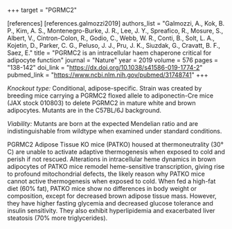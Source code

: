 +++
target = "PGRMC2"

[references]
    [references.galmozzi2019]
        authors_list = "Galmozzi, A., Kok, B. P., Kim, A. S., Montenegro-Burke, J. R., Lee, J. Y., Spreafico, R., Mosure, S., Albert, V., Cintron-Colon, R., Godio, C., Webb, W. R., Conti, B., Solt, L. A., Kojetin, D., Parker, C. G., Peluso, J. J., Pru, J. K., Siuzdak, G., Cravatt, B. F., Saez, E."
        title = "PGRMC2 is an intracellular haem chaperone critical for adipocyte function"
        journal = "Nature"
        year = 2019
        volume = 576
        pages = "138-142"
        doi_link = "https://dx.doi.org/10.1038/s41586-019-1774-2"
        pubmed_link = "https://www.ncbi.nlm.nih.gov/pubmed/31748741"
+++

<p><em>Knockout type:</em> Conditional, adipose-specific. Strain was created by breeding mice carrying a PGRMC2 floxed allele to adiponectin-Cre mice (JAX stock 010803) to delete PGRMC2 in mature white and brown adipocytes. Mutants are in the C57BL/6J background.</p>
<p><em>Viability:</em> Mutants are born at the expected Mendelian ratio and are indistinguishable from wildtype when examined under standard conditions.</p>
<p>PGRMC2 Adipose Tissue KO mice (PATKO) housed at thermoneutrality (30° C) are unable to activate adaptive thermogenesis when exposed to cold and perish if not rescued. Alterations in intracellular heme dynamics in brown adipocytes of PATKO mice remodel heme-sensitive transcription, giving rise to profound mitochondrial defects, the likely reason why PATKO mice cannot active thermogenesis when exposed to cold. When fed a high-fat diet (60% fat), PATKO mice show no differences in body weight or composition, except for decreased brown adipose tissue mass. However, they have higher fasting glycemia and decreased glucose tolerance and insulin sensitivity. They also exhibit hyperlipidemia and exacerbated liver steatosis (70% more triglycerides).</p>
